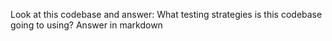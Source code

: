 Look at this codebase and answer: What testing strategies is this codebase going to using? Answer in markdown
